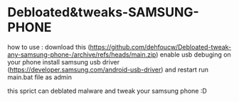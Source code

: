 # Debloated&tweaks-SAMSUNG-PHONE
how to use :
download this (https://github.com/dehfoucw/Debloated-tweak-any-samsung-phone-/archive/refs/heads/main.zip)
enable usb debuging on your phone
 install samsung usb driver (https://developer.samsung.com/android-usb-driver) and restart 
 run main.bat file as admin

 this sprict can deblated malware and tweak your samsung phone
 :D 
